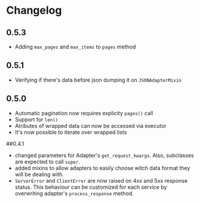 # Changelog

## 0.5.3
- Adding ``max_pages`` and ``max_items`` to ``pages`` method

## 0.5.1
- Verifying if there's data before json dumping it on ``JSONAdapterMixin``

## 0.5.0
- Automatic pagination now requires explicity ``pages()`` call
- Support for ``len()``
- Atributes of wrapped data can now be accessed via executor
- It's now possible to iterate over wrapped lists

##0.4.1
- changed parameters for Adapter's ``get_request_kwargs``. Also, subclasses are expected to call ``super``.
- added mixins to allow adapters to easily choose witch data format they will be dealing with.
- ``ServerError`` and ``ClientError`` are now raised on 4xx and 5xx response status. This behaviour can be customized for each service by overwriting adapter's ``process_response`` method.